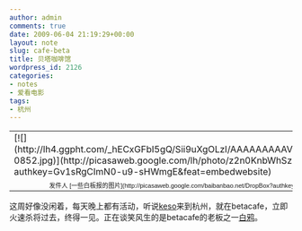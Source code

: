 ```yaml
---
author: admin
comments: true
date: 2009-06-04 21:19:29+00:00
layout: note
slug: cafe-beta
title: 贝塔咖啡馆
wordpress_id: 2126
categories:
- notes
- 爱看电影
tags:
- 杭州
---
```


<table style="width:auto;" ><tr >
<td >[![](http://lh4.ggpht.com/_hECxGFbI5gQ/Sii9uXgOLzI/AAAAAAAAAVI/0BVnWx4JvXA/s400/betacafe-0852.jpg)](http://picasaweb.google.com/lh/photo/z2n0KnbWhSzpiYc7br_6SQ?authkey=Gv1sRgCImN0-u9-sHWmgE&feat=embedwebsite)
</td></tr><tr >
<td style="font-family:arial,sans-serif; font-size:11px; text-align:right" >发件人 [一些白板报的图片](http://picasaweb.google.com/baibanbao.net/DropBox?authkey=Gv1sRgCImN0-u9-sHWmgE&feat=embedwebsite)
</td></tr></table>

这周好像没闲着，每天晚上都有活动，听说[keso](http://blog.donews.com/keso)来到杭州，就在betacafe，立即火速杀将过去，终得一见。正在谈笑风生的是betacafe的老板之一[白鸦](http://uicom.net/blog/)。
